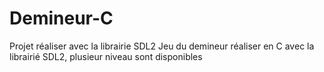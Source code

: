 # Demineur-C

Projet réaliser avec la librairie SDL2 
 Jeu du demineur réaliser en C avec la librairié SDL2, plusieur niveau sont disponibles 
